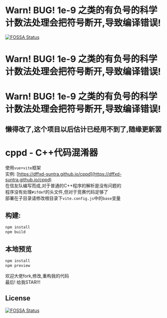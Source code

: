 # Warn! BUG! 1e-9 之类的有负号的科学计数法处理会把符号断开,导致编译错误!
[![FOSSA Status](https://app.fossa.com/api/projects/git%2Bgithub.com%2Fdffxd-suntra%2Fcppd.svg?type=shield)](https://app.fossa.com/projects/git%2Bgithub.com%2Fdffxd-suntra%2Fcppd?ref=badge_shield)

# Warn! BUG! 1e-9 之类的有负号的科学计数法处理会把符号断开,导致编译错误!
# Warn! BUG! 1e-9 之类的有负号的科学计数法处理会把符号断开,导致编译错误!
## 懒得改了,这个项目以后估计已经用不到了,随缘更新罢
# cppd - C++代码混淆器
使用`vue+vite`框架  
实例: [https://dffxd-suntra.github.io/cppd](https://dffxd-suntra.github.io/cppd)  
在信友队编写而成,对于普通的C++程序的解析是没有问题的  
程序没有处理`#ifdef`的头文件,但对于竞赛代码足够了  
部署在子目录请修改根目录下`vite.config.js`中的`base`变量  

## 构建:
``` bash
npm install
npm build
```

## 本地预览
``` bash
npm install
npm preview
```

欢迎大佬fork,修改,重构我的代码  
最后! 给我STAR!!!


## License
[![FOSSA Status](https://app.fossa.com/api/projects/git%2Bgithub.com%2Fdffxd-suntra%2Fcppd.svg?type=large)](https://app.fossa.com/projects/git%2Bgithub.com%2Fdffxd-suntra%2Fcppd?ref=badge_large)